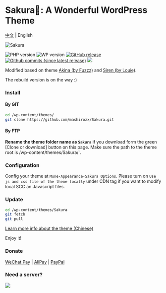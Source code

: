 Sakura🌸: A Wonderful WordPress Theme
===

[中文](README.md) | Engilsh

![Sakura](https://view.moezx.cc/images/2018/05/26/sakura.png)

![PHP version](https://img.shields.io/badge/PHP-7.1+-4F5B93.svg?style=flat-square)
![WP version](https://img.shields.io/badge/WordPress-5.0+-0073aa.svg?style=flat-square)
[![GitHub release](https://img.shields.io/github/release/mashirozx/Sakura.svg?style=flat-square)](https://github.com/mashirozx/Sakura/releases/latest)
[![Github commits (since latest release)](https://img.shields.io/github/commits-since/mashirozx/Sakura/latest/dev.svg?style=flat-square)](https://github.com/mashirozx/Sakura/commits/dev)
[![](https://data.jsdelivr.com/v1/package/gh/moezx/cdn/badge)](https://www.jsdelivr.com/package/gh/moezx/cdn)

Modified based on theme [Akina (by Fuzzz)](http://www.akina.pw/themeakina)
and [Siren (by Louie)](https://github.com/louie-senpai/Siren).

The rebuild version is on the way :)

### Install

#### By GIT

```bash
cd /wp-content/themes/
git clone https://github.com/mashirozx/Sakura.git
```

#### By FTP

**Rename the theme folder name as `Sakura`** if you download form the green [Clone or download] button on this page.
Make sure the path to the theme root is /wp-content/themes/Sakura/`.

### Configuration

Config your theme at `Mune-Appearance-Sakura Options`. Please turn on `Use js and css file of the theme locally` under
CDN tag if you want to modify local SCC an Javascript files.

### Update

```bash
cd /wp-content/themes/Sakura
git fetch
git pull
```

[Learn more info about the theme (Chinese)](https://2heng.xin/theme-sakura/)

Enjoy it!

### Donate

[WeChat Pay](https://view.moezx.cc/images/2018/05/28/WeChanQR.png)
| [AliPay](https://view.moezx.cc/images/2018/05/28/AliPayQR.jpg) | [PayPal](https://paypal.me/mashirozx)

### Need a server?

[![](https://www.vultr.com/media/banners/banner_728x90.png)](https://www.vultr.com/?ref=7674346)
